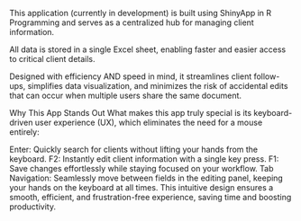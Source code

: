 This application (currently in development) is built using ShinyApp in R Programming and serves as a centralized hub for managing client information.

All data is stored in a single Excel sheet, enabling faster and easier access to critical client details.

Designed with efficiency AND speed in mind, it streamlines client follow-ups, simplifies data visualization, and minimizes the risk of accidental edits that can occur when multiple users share the same document.

Why This App Stands Out
What makes this app truly special is its keyboard-driven user experience (UX), which eliminates the need for a mouse entirely:

Enter: Quickly search for clients without lifting your hands from the keyboard.
F2: Instantly edit client information with a single key press.
F1: Save changes effortlessly while staying focused on your workflow.
Tab Navigation: Seamlessly move between fields in the editing panel, keeping your hands on the keyboard at all times.
This intuitive design ensures a smooth, efficient, and frustration-free experience, saving time and boosting productivity.
